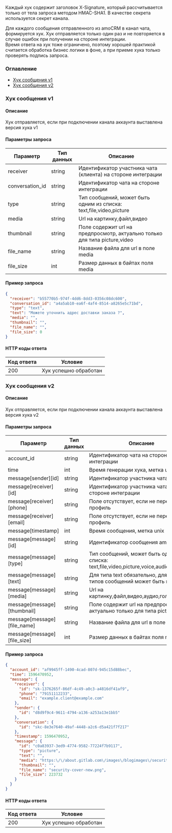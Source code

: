 
Каждый хук содержит заголовок X-Signature, который рассчитывается только от тела запроса методом HMAC-SHA1. В качестве секрета используется секрет канала. <br/>

Для каждого сообщения отправленного из amoCRM в канал чата, формируется хук. Хук отправляется только один раз и не повторяется в случае ошибок при получении на стороне интеграции. <br/> Время ответа на хук тоже ограничено, поэтому хорошей практикой считается обработка бизнес логики в фоне, а при приеме хука только проверять подпись запроса.


### Оглавление  
- [Хук сообщения v1](#chat-webhook-v1)
- [Хук сообщения v2](#chat-webhook-v2)

<a name="chat-webhook-v1"></a>

### Хук сообщения v1

#### Описание 

Хук отправляется, если при подключении канала аккаунта выставлена версия хука v1

#### Параметры запроса 




| Параметр | Тип данных | Описание |
|---|---|---|
| receiver | string | Идентификатор учаcтника чата (клиента) на стороне интеграции |
| conversation_id | string | Идентификатор чата на стороне интеграции |
| type | string | Тип сообщений, может быть одним из списка: text,file,video,picture |
| media | string | Url на картинку,файл,видео |
| thumbnail | string | Поле содержит url на предпросмотр, актуально только для типа picture,video |
| file_name | string | Название файла для url в поле media |
| file_size | int | Размер данных в байтах поля media |

#### Пример запроса 



```json
{
  "receiver": "b55770b5-974f-4dd6-8dd3-0356c08dc600",
  "conversation_id": "a4a5ab10-ea6f-4af4-8514-a8265e5c71bd",
  "type": "text",
  "text": "Можете уточнить адрес доставки заказа ?",
  "media": "",
  "thumbnail": "",
  "file_name": "",
  "file_size": 0
}
```

#### HTTP коды ответа 

| Код ответа | Условие |
|------------|---------|
|200|Хук успешно обработан|

<a name="chat-webhook-v2"></a>

### Хук сообщения v2

#### Описание 

Хук отправляется, если при подключении канала аккаунта выставлена версия хука v2

#### Параметры запроса 




| Параметр | Тип данных | Описание |
|---|---|---|
| account_id | string | Идентификатор чата на стороне интеграции |
| time | int | Время генерации хука, метка unix |
| message[sender][id] | string | Идентификатор участника чата amojo |
| message[receiver][id] | string | Идентификатор участника чата на стороне интеграции |
| message[receiver][phone] | string | Поле отсутствует, если не передавался профиль |
| message[receiver][email] | string | Поле отсутствует, если не передавался профиль |
| message[timestamp] | int | Время сообщения, метка unix |
| message[message][id] | string | Идентификатор сообщения amojo |
| message[message][type] | string | Тип сообщений, может быть одним из списка: text,file,video,picture,voice,audio,sticker |
| message[message][text] | string | Для типа text обязательно, для других типов сообщений может быть пустым |
| message[message][media] | string | Url на картинку,файл,видео,аудио,голос,стикер. |
| message[message][thumbnail] | string | Поле содержит url на предпросмотр, актуально только для типа picture,video |
| message[message][file_name] | string | Название файла для url в поле media |
| message[message][file_size] | int | Размер данных в байтах поля media |

#### Пример запроса 



```json
{
  "account_id": "af9945ff-1490-4cad-807d-945c15d88bec",
  "time": 1596470952,
  "message": {
    "receiver": {
      "id": "sk-1376265f-86df-4c49-a0c3-a4816df41af9",
      "phone": "79151112233",
      "email": "example.client@example.com"
    },
    "sender": {
      "id": "d8d9f9c4-9611-4794-a136-a253a13e1bb5"
    },
    "conversation": {
      "id": "skc-8e3e7640-49af-4448-a2c6-d5a421f7f217"
    },
    "timestamp": 1596470952,
    "message": {
      "id": "c0a83937-3ed9-4774-9582-77224f7b9117",
      "type": "picture",
      "text": "",
      "media": "https:\/\/about.gitlab.com\/images\/blogimages\/security-cover-new.png",
      "thumbnail": "",
      "file_name": "security-cover-new.png",
      "file_size": 223732
    }
  }
}
```

#### HTTP коды ответа 

| Код ответа | Условие |
|------------|---------|
|200|Хук успешно обработан|
<!-- Generated at Thu, 04 Mar 2021 12:42:11 +0000. amoCRM Documentation Generator -->